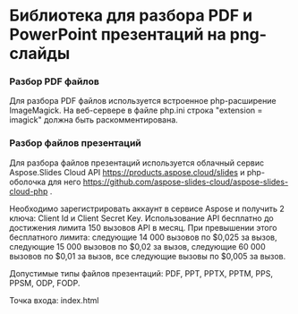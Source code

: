 # Библиотека для разбора PDF и PowerPoint презентаций на png-слайды #


### Разбор PDF файлов ###

Для разбора PDF файлов используется встроенное php-расширение ImageMagick. На веб-сервере в файле php.ini строка "extension = imagick" должна быть раскомментирована. 


### Разбор файлов презентаций ###

Для разбора файлов презентаций используется облачный сервис Aspose.Slides Cloud API https://products.aspose.cloud/slides и php-оболочка для него https://github.com/aspose-slides-cloud/aspose-slides-cloud-php .

Необходимо зарегистрировать аккаунт в сервисе Aspose и получить 2 ключа: Client Id и Client Secret Key. 
Использование API бесплатно до достижения лимита 150 вызовов API в месяц. 
При превышении этого бесплатного лимита:
следующие 14 000 вызовов по $0,025 за вызов,
следующие 15 000 вызовов по $0,02 за вызов,
следующие 60 000 вызовов по $0,01 за вызов,
все следующие вызовы по $0,005 за вызов.

Допустимые типы файлов презентаций: PDF, PPT, PPTX, PPTM, PPS, PPSM, ODP, FODP.

Точка входа: index.html    
